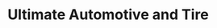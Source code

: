 ---
title: "Ultimate Automotive and Tire"
url: /kerrville/ultimate-automotive-and-tire/
shop: car repair
---